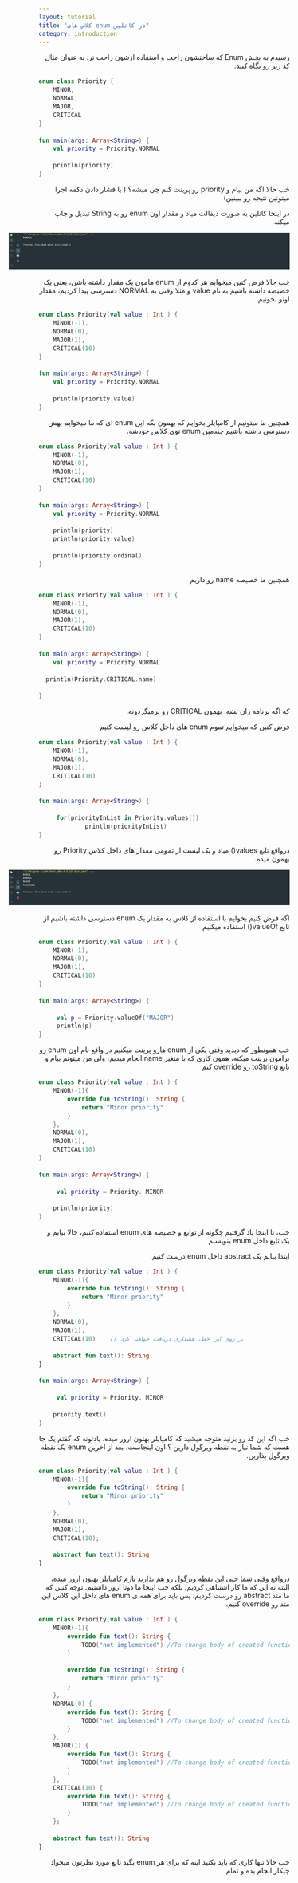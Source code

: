 ```yaml
---
layout: tutorial
title: "کلاس های enum در کاتلین"
category: introduction
---
```



<div dir="rtl" markdown="1">



رسیدم به بخش Enum که ساختشون راحت و استفاده ازشون راحت تر. به عنوان مثال کد زیر رو نگاه کنید.

</div>

```kotlin
enum class Priority {
    MINOR,
    NORMAL,
    MAJOR,
    CRITICAL
}

fun main(args: Array<String>) {
    val priority = Priority.NORMAL

    println(priority)
}
```

<div dir="rtl" markdown="1">

خب حالا اگه من بیام و priority رو پرینت کنم چی میشه؟ ( با فشار دادن دکمه اجرا میتونین نتیجه رو ببینین)

در اینجا کاتلین به صورت دیفالت میاد و مقدار اون enum رو به String تبدیل و چاپ میکنه.

<p style="width: calc(100% + 60px);">
<img src="/assets/img/introduction/enum-classes-in-kotlin/result-1.PNG" />
</p>

خب حالا فرض کنین میخوایم هر کدوم از enum هامون یک مقدار داشته باشن، یعنی یک خصیصه داشته باشیم به نام value و مثلا وقتی به NORMAL دسترسی پیدا کردیم، مقدار اونو بخونیم.

</div>

```kotlin
enum class Priority(val value : Int ) {
    MINOR(-1),
    NORMAL(0),
    MAJOR(1),
    CRITICAL(10)
}

fun main(args: Array<String>) {
    val priority = Priority.NORMAL

    println(priority.value)
}
```

<div dir="rtl" markdown="1">

همچنین ما میتونیم از کامپایلر بخوایم که بهمون بگه این enum ای که ما میخوایم بهش دسترسی داشته باشیم چندمین enum توی کلاس خودشه.

</div>

```kotlin
enum class Priority(val value : Int ) {
    MINOR(-1),
    NORMAL(0),
    MAJOR(1),
    CRITICAL(10)
}

fun main(args: Array<String>) {
    val priority = Priority.NORMAL

    println(priority)
    println(priority.value)

    println(priority.ordinal)
}
```

<div dir="rtl" markdown="1">

همچنین ما خصیصه name رو داریم

</div>

```kotlin
enum class Priority(val value : Int ) {
    MINOR(-1),
    NORMAL(0),
    MAJOR(1),
    CRITICAL(10)
}

fun main(args: Array<String>) {
    val priority = Priority.NORMAL

  println(Priority.CRITICAL.name)

}
```

<div dir="rtl" markdown="1">

که اگه برنامه ران بشه، بهمون CRITICAL رو برمیگردونه.

فرض کنین که میخوایم تموم enum های داخل کلاس رو لیست کنیم

</div>

```kotlin
enum class Priority(val value : Int ) {
    MINOR(-1),
    NORMAL(0),
    MAJOR(1),
    CRITICAL(10)
}

fun main(args: Array<String>) {

     for(priorityInList in Priority.values())
             println(priorityInList)
}
```

<div dir="rtl" markdown="1">

درواقع تابع values() میاد و یک لیست از تمومی مقدار های داخل کلاس Priority رو بهمون میده.

<p style="width: calc(100% + 60px);">
<img src="/assets/img/introduction/enum-classes-in-kotlin/result-3.PNG" />
</p>

اگه فرض کنیم بخوایم با استفاده از کلاس به مقدار یک enum دسترسی داشته باشیم از تابع valueOf() استفاده میکنیم

</div>

```kotlin
enum class Priority(val value : Int ) {
    MINOR(-1),
    NORMAL(0),
    MAJOR(1),
    CRITICAL(10)
}

fun main(args: Array<String>) {

     val p = Priority.valueOf("MAJOR")
     println(p)
}
```

<div dir="rtl" markdown="1">

خب همونطور که دیدید وقتی یکی از enum هارو پرینت میکنیم در واقع نام اون enum رو برامون پرینت میکنه، همون کاری که با متغیر name انجام میدیم، ولی من میتونم بیام و تابع toString رو override کنم

</div>

```kotlin
enum class Priority(val value : Int ) {
    MINOR(-1){
        override fun toString(): String {
            return "Minor priority"
        }
    },
    NORMAL(0),
    MAJOR(1),
    CRITICAL(10)
}

fun main(args: Array<String>) {

     val priority = Priority. MINOR

    println(priority)
}
```

<div dir="rtl" markdown="1">

خب، تا اینجا یاد گرفتیم چگونه از توابع و خصیصه های enum استفاده کنیم، حالا بیایم و یک تابع داخل enum بنویسیم

ابتدا بیایم یک abstract داخل enum درست کنیم.

</div>

```kotlin
enum class Priority(val value : Int ) {
    MINOR(-1){
        override fun toString(): String {
            return "Minor priority"
        }
    },
    NORMAL(0),
    MAJOR(1),
    CRITICAL(10)    // بر روی این خط، هشداری دریافت خواهید کرد

    abstract fun text(): String
}

fun main(args: Array<String>) {

     val priority = Priority. MINOR

    priority.text()
}
```

<div dir="rtl" markdown="1">

خب اگه این کد رو بزنید متوجه میشید که کامپایلر بهتون ارور میده. یادتونه که گفتم یک جا هست که شما نیاز به نقطه ویرگول دارین ؟ اون اینجاست، بعد از اخرین enum یک نقطه ویرگول بذارین.

</div>

```kotlin
enum class Priority(val value : Int ) {
    MINOR(-1){
        override fun toString(): String {
            return "Minor priority"
        }
    },
    NORMAL(0),
    MAJOR(1),
    CRITICAL(10);

    abstract fun text(): String
}
```

<div dir="rtl" markdown="1">

درواقع وقتی شما حتی این نقطه ویرگول رو هم بذارید بازم کامپایلر بهتون ارور میده، البته نه این که ما کار اشتباهی کردیم، بلکه خب اینجا ما دوتا ارور داشتیم. توجه کنین که ما متد abstract رو درست کردیم، پس باید برای همه ی enum های داخل این کلاس این متد رو override کنیم.

</div>

```kotlin
enum class Priority(val value : Int ) {
    MINOR(-1){
        override fun text(): String {
            TODO("not implemented") //To change body of created functions use File | Settings | File Templates.
        }

        override fun toString(): String {
            return "Minor priority"
        }
    },
    NORMAL(0) {
        override fun text(): String {
            TODO("not implemented") //To change body of created functions use File | Settings | File Templates.
        }
    },
    MAJOR(1) {
        override fun text(): String {
            TODO("not implemented") //To change body of created functions use File | Settings | File Templates.
        }
    },
    CRITICAL(10) {
        override fun text(): String {
            TODO("not implemented") //To change body of created functions use File | Settings | File Templates.
        }
    };

    abstract fun text(): String
}
```

<div dir="rtl" markdown="1">

خب حالا تنها کاری که باید بکنید اینه که برای هر enum بگید تابع مورد نظرتون میخواد چیکار انجام بده و تمام

</div>

